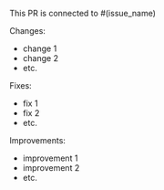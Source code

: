 This PR is connected to #(issue_name)

Changes:

- change 1
- change 2
- etc.

Fixes:

- fix 1
- fix 2
- etc.

Improvements:

- improvement 1
- improvement 2
- etc.
